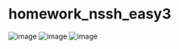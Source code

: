 # homework_nssh_easy3
![image](https://user-images.githubusercontent.com/86054592/138454523-4f9c37f9-dbd5-49c3-9c8a-b23b1b5c2e01.png)
![image](https://user-images.githubusercontent.com/86054592/138454827-bcc3705e-6b54-442d-b758-d8019b4a629b.png)
![image](https://user-images.githubusercontent.com/86054592/138454894-0f20398e-f88e-448e-866e-d233edaa7f7a.png)
